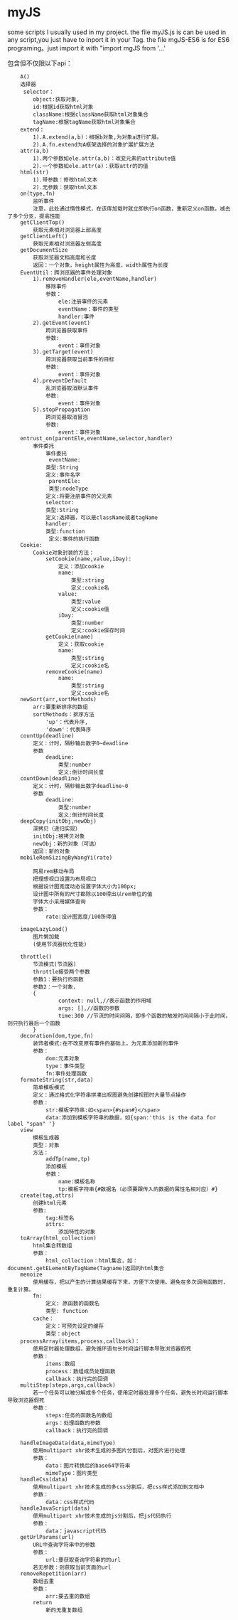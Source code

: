 # myJS
some scripts I usually used in my project.
the file myJS.js is can be used in any script,you just have to inport it in your <script></script> Tag.
the file mgJS-ES6 is for ES6 programing。just import it with "import mgJS from '...' 

包含但不仅限以下api：

		A()
		选择器
		 selector：
		 	object:获取对象,
		 	id:根据id获取html对象
		 	className:根据className获取html对象集合
		 	tagName:根据tagName获取html对象集合
		extend：
			1).A.extend(a,b)：根据b对象,为对象a进行扩展。
			2).A.fn.extend为A框架选择的对象扩展扩展方法
		attr(a,b)
			1).两个参数如ele.attr(a,b)：改变元素的attribute值
			2).一个参数如ele.attr(a)：获取attr的的值
		html(str)
			1).带参数：修改html文本
			2).无参数：获取html文本
		on(type,fn) 
			监听事件
			注意，此处通过惰性模式，在该库加载时就立即执行on函数，重新定义on函数。减去了多个分支，提高性能
		getClientTop()
			获取元素相对浏览器上部高度
		getClientLeft()
			获取元素相对浏览器左侧高度
		getDocumentSize
			获取浏览器文档高度和长度
			返回：一个对象，height属性为高度，width属性为长度
		EventUtil：跨浏览器的事件处理对象
			1).removeHandler(ele,eventName,handler)
				移除事件
				参数：
					ele:注册事件的元素
					eventName：事件的类型
					handler:事件
			2).getEvent(event)
				跨浏览器获取事件
				参数:
					event：事件对象 
			3).getTarget(event)
				跨浏览器获取当前事件的目标
				参数:
					event：事件对象 
			4).preventDefault
				乱浏览器取消默认事件
				参数:
					event：事件对象 
			5).stopPropagation
				跨浏览器取消冒泡
				参数:
					event：事件对象 
		entrust_on(parentEle,eventName,selector,handler)
			事件委托
				事件委托
				 eventName:
				类型:String
				定义:事件名字
				 parentEle:
				 类型:nodeType
				定义:将要注册事件的父元素
				selector:
				类型:String
				定义:选择器，可以是className或者tagName
				handler:
				类型:function
				 定义:事件的执行函数
		Cookie:
			Cookie对象封装的方法：
				setCookie(name,value,iDay):
					定义：添加cookie
					name:
					 	类型:string
					 	定义:cookie名
					value:
						类型:value
						定义:cookie值
					iDay:
						类型:number
					 	定义:cookie保存时间
				getCookie(name)
					定义：获取cookie
					name:
					 	类型:string
					 	定义:cookie名
				removeCookie(name)
					name:
					 	类型:string
					 	定义:cookie名
		newSort(arr,sortMethods)
			arr:要重新排序的数组
			sortMethods：排序方法
				'up'：代表升序,
				'dowm'：代表降序
		countUp(deadline)
			定义：计时，隔秒输出数字0~deadline
			参数
			    deadLine:
					类型:number
					定义:倒计时间长度
		countDown(deadline)
			定义：计时，隔秒输出数字deadline~0
			参数
			    deadLine:
					类型:number
					定义:倒计时间长度
		deepCopy(initObj,newObj)
			深拷贝（递归实现）
			initObj:被拷贝对象
			newObj：新的对象（可选）
			返回：新的对象
		mobileRemSizingByWangYi(rate)
			
			网易rem移动布局
			把理想视口设置为布局视口
			根据设计图宽度动态设置字体大小为100px;
			设计图中所有的尺寸都除以100得出以rem单位的值
			字体大小采用媒体查询
			参数：
				rate:设计图宽度/100所得值

		imageLazyLoad()
		    图片懒加载
		    (使用节流器优化性能)

		throttle()
			节流模式(节流器)
			throttle接受两个参数
			参数1：要执行的函数
			参数2：一个对象，
			{
					context: null,//表示函数的作用域
					args: [],//函数的参数
			 		time:300 //节流的时间间隔，即多个函数的触发时间间隔小于此时间，则只执行最后一个函数
			}
		decoration(dom,type,fn)
			装饰者模式:在不改变原有事件的基础上，为元素添加新的事件
			参数：	
				dom:元素对象
				type：事件类型
				fn:事件处理函数
		formateString(str,data)
			简单模板模式
			定义：通过格式化字符串拼凑出视图避免创建视图时大量节点操作
			参数：
				str:模板字符串:如<span>{#span#}</span>
				data:添加到模板字符串的数据，如{span:'this is the data for label "span" '}
		view
			模板生成器
			类型：对象
			方法：
				addTp(name,tp)
				添加模板
				参数：
					name:模板名称
					tp:模板字符串{#数据名（必须要跟传入的数据的属性名相对应）#}
		create(tag,attrs)
			创建html元素
			参数:
				tag:标签名
				attrs:
					添加特性的对象
		toArray(html_collection)
			html集合转数组
			参数：
				html_collection：html集合，如：document.getELementByTagName(Tagname)返回的html集合
		menoize
			使用缓存，把以产生的计算结果缓存下来，方便下次使用。避免在多次调用函数时，重复计算。
			fn:
				定义: 原函数的函数名
				类型: function	
			cache：
				定义：可预先设定的缓存
				类型：object
		processArray(items,process,callback)：
			使用定时器处理数组，避免循环语句长时间运行脚本导致浏览器假死
			参数：
				items:数组
				process：数组成员处理函数
				callback：执行完的回调
		multiStep(steps,args,callback)
			若一个任务可以被分解成多个任务，使用定时器处理多个任务，避免长时间运行脚本导致浏览器假死
			参数：
				steps:任务的函数名的数组
				args：处理函数的参数
				callback：执行完的回调

		handleImageData(data,mimeType)
			使用multipart xhr技术生成的多图片分割后，对图片进行处理
		    参数：
				data：图片转换后的base64字符串
				mimeType：图片类型
		handleCss(data)
			使用multipart xhr技术生成的多css分割后，把css样式添加到文档中
			参数：
				data：css样式代码
		handleJavaScript(data)
			使用multipart xhr技术生成的js分割后，把js代码执行
			参数：
				data：javascript代码
		getUrlParams(url)
			URL中查询字符串中的参数
			参数：
				url:要获取查询字符串的的url
			若无参数：则获取当前页面的url
		removeRepetition(arr)
			数组去重
			参数：
				arr:要去重的数组
			return 
				新的无重复数组
		